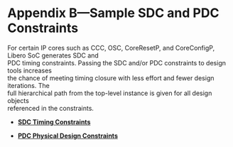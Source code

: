 # Appendix B—Sample SDC and PDC Constraints

For certain IP cores such as CCC, OSC, CoreResetP, and CoreConfigP, Libero SoC generates SDC and<br /> PDC timing constraints. Passing the SDC and/or PDC constraints to design tools increases<br /> the chance of meeting timing closure with less effort and fewer design iterations. The<br /> full hierarchical path from the top-level instance is given for all design objects<br /> referenced in the constraints.

-   **[SDC Timing Constraints](GUID-B7F23531-EDC7-41D1-851D-AC998D824BA5.md)**  

-   **[PDC Physical Design Constraints](GUID-38642427-0EBD-4BE0-8252-0AB164373354.md)**  


